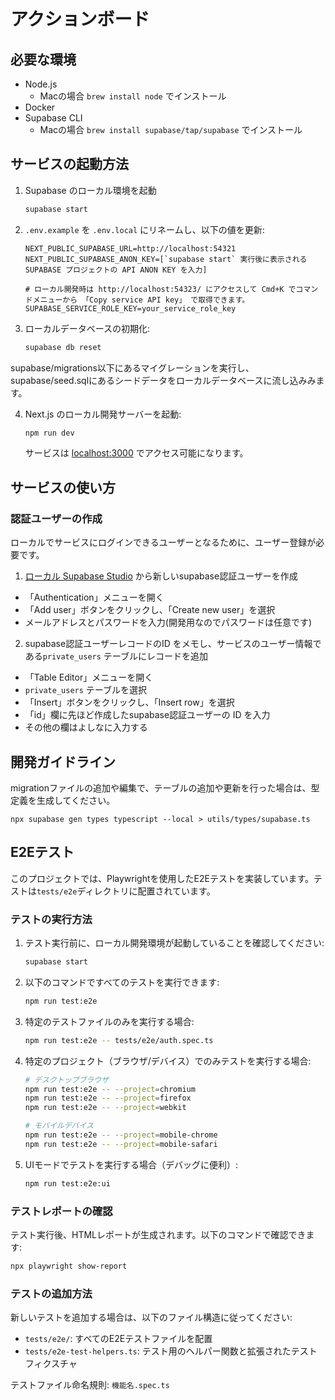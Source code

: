# アクションボード

## 必要な環境

- Node.js  
  - Macの場合 `brew install node` でインストール
- Docker  
- Supabase CLI  
  - Macの場合 `brew install supabase/tap/supabase` でインストール

## サービスの起動方法

1. Supabase のローカル環境を起動

   ```bash
   supabase start
   ````

2. `.env.example` を `.env.local` にリネームし、以下の値を更新:

   ```
   NEXT_PUBLIC_SUPABASE_URL=http://localhost:54321
   NEXT_PUBLIC_SUPABASE_ANON_KEY=[`supabase start` 実行後に表示される SUPABASE プロジェクトの API ANON KEY を入力]

   # ローカル開発時は http://localhost:54323/ にアクセスして Cmd+K でコマンドメニューから 「Copy service API key」 で取得できます。
   SUPABASE_SERVICE_ROLE_KEY=your_service_role_key
   ```

3. ローカルデータベースの初期化:

   ```bash
   supabase db reset
   ```

  supabase/migrations以下にあるマイグレーションを実行し、supabase/seed.sqlにあるシードデータをローカルデータベースに流し込みみます。


4. Next.js のローカル開発サーバーを起動:

   ```bash
   npm run dev
   ```

   サービスは [localhost:3000](http://localhost:3000/) でアクセス可能になります。



## サービスの使い方

### 認証ユーザーの作成

ローカルでサービスにログインできるユーザーとなるために、ユーザー登録が必要です。

1. [ローカル Supabase Studio](http://localhost:54323/) から新しいsupabase認証ユーザーを作成

* 「Authentication」メニューを開く
* 「Add user」ボタンをクリックし、「Create new user」を選択
* メールアドレスとパスワードを入力(開発用なのでパスワードは任意です)

2. supabase認証ユーザーレコードのID をメモし、サービスのユーザー情報である`private_users` テーブルにレコードを追加

* 「Table Editor」メニューを開く
* `private_users` テーブルを選択
* 「Insert」ボタンをクリックし、「Insert row」を選択
* 「id」欄に先ほど作成したsupabase認証ユーザーの ID を入力
* その他の欄はよしなに入力する


## 開発ガイドライン

migrationファイルの追加や編集で、テーブルの追加や更新を行った場合は、型定義を生成してください。

```
npx supabase gen types typescript --local > utils/types/supabase.ts
```

## E2Eテスト

このプロジェクトでは、Playwrightを使用したE2Eテストを実装しています。テストは`tests/e2e`ディレクトリに配置されています。

### テストの実行方法

1. テスト実行前に、ローカル開発環境が起動していることを確認してください:

   ```bash
   supabase start
   ```

2. 以下のコマンドですべてのテストを実行できます:

   ```bash
   npm run test:e2e
   ```

3. 特定のテストファイルのみを実行する場合:

   ```bash
   npm run test:e2e -- tests/e2e/auth.spec.ts
   ```

4. 特定のプロジェクト（ブラウザ/デバイス）でのみテストを実行する場合:

   ```bash
   # デスクトップブラウザ
   npm run test:e2e -- --project=chromium
   npm run test:e2e -- --project=firefox
   npm run test:e2e -- --project=webkit
   
   # モバイルデバイス
   npm run test:e2e -- --project=mobile-chrome
   npm run test:e2e -- --project=mobile-safari
   ```

5. UIモードでテストを実行する場合（デバッグに便利）:

   ```bash
   npm run test:e2e:ui
   ```

### テストレポートの確認

テスト実行後、HTMLレポートが生成されます。以下のコマンドで確認できます:

```bash
npx playwright show-report
```

### テストの追加方法

新しいテストを追加する場合は、以下のファイル構造に従ってください:

- `tests/e2e/`: すべてのE2Eテストファイルを配置
- `tests/e2e-test-helpers.ts`: テスト用のヘルパー関数と拡張されたテストフィクスチャ

テストファイル命名規則: `機能名.spec.ts`